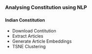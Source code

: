 <h3> Analysing Constitution using NLP <h3><h4>Indian Constitution</h4>
<ul>
<li>Download Contitution</li>
<li>Extract Articles</li>
<li>Generate Article Embeddings</li>
<li>TSNE Clustering</li>
<ul>
